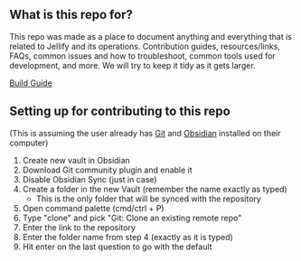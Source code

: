 
## What is this repo for?
This repo was made as a place to document anything and everything that is related to Jellify and its operations. Contribution guides, resources/links, FAQs, common issues and how to troubleshoot, common tools used for development, and more. We will try to keep it tidy as it gets larger.

[Build Guide](https://github.com/Jellify-Music/Knowledge-base/blob/main/Build%20Guide.md)

## Setting up for contributing to this repo

(This is assuming the user already has [Git](https://git-scm.com/) and [Obsidian](https://obsidian.md/) installed on their computer)
1. Create new vault in Obsidian
2. Download Git community plugin and enable it
3. Disable Obsidian Sync (just in case)
4. Create a folder in the new Vault (remember the name exactly as typed)
	- This is the only folder that will be synced with the repository
5. Open command palette (cmd/ctrl + P)
6. Type "clone" and pick "Git: Clone an existing remote repo"
7. Enter the link to the repository
8. Enter the folder name from step 4 (exactly as it is typed)
9. Hit enter on the last question to go with the default

